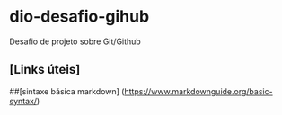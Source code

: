 # dio-desafio-gihub
Desafio de projeto sobre Git/Github

## [Links úteis]
##[sintaxe básica markdown] (https://www.markdownguide.org/basic-syntax/)


